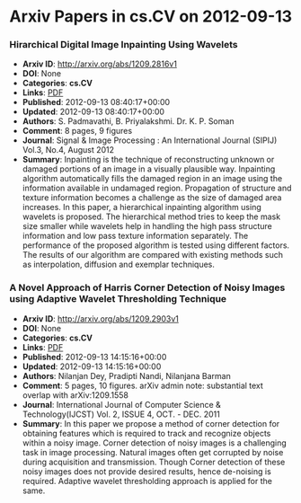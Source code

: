 # Arxiv Papers in cs.CV on 2012-09-13
### Hirarchical Digital Image Inpainting Using Wavelets
- **Arxiv ID**: http://arxiv.org/abs/1209.2816v1
- **DOI**: None
- **Categories**: **cs.CV**
- **Links**: [PDF](http://arxiv.org/pdf/1209.2816v1)
- **Published**: 2012-09-13 08:40:17+00:00
- **Updated**: 2012-09-13 08:40:17+00:00
- **Authors**: S. Padmavathi, B. Priyalakshmi. Dr. K. P. Soman
- **Comment**: 8 pages, 9 figures
- **Journal**: Signal & Image Processing : An International Journal (SIPIJ)
  Vol.3, No.4, August 2012
- **Summary**: Inpainting is the technique of reconstructing unknown or damaged portions of an image in a visually plausible way. Inpainting algorithm automatically fills the damaged region in an image using the information available in undamaged region. Propagation of structure and texture information becomes a challenge as the size of damaged area increases. In this paper, a hierarchical inpainting algorithm using wavelets is proposed. The hierarchical method tries to keep the mask size smaller while wavelets help in handling the high pass structure information and low pass texture information separately. The performance of the proposed algorithm is tested using different factors. The results of our algorithm are compared with existing methods such as interpolation, diffusion and exemplar techniques.



### A Novel Approach of Harris Corner Detection of Noisy Images using Adaptive Wavelet Thresholding Technique
- **Arxiv ID**: http://arxiv.org/abs/1209.2903v1
- **DOI**: None
- **Categories**: **cs.CV**
- **Links**: [PDF](http://arxiv.org/pdf/1209.2903v1)
- **Published**: 2012-09-13 14:15:16+00:00
- **Updated**: 2012-09-13 14:15:16+00:00
- **Authors**: Nilanjan Dey, Pradipti Nandi, Nilanjana Barman
- **Comment**: 5 pages, 10 figures. arXiv admin note: substantial text overlap with
  arXiv:1209.1558
- **Journal**: International Journal of Computer Science & Technology(IJCST) Vol.
  2, ISSUE 4, OCT. - DEC. 2011
- **Summary**: In this paper we propose a method of corner detection for obtaining features which is required to track and recognize objects within a noisy image. Corner detection of noisy images is a challenging task in image processing. Natural images often get corrupted by noise during acquisition and transmission. Though Corner detection of these noisy images does not provide desired results, hence de-noising is required. Adaptive wavelet thresholding approach is applied for the same.



